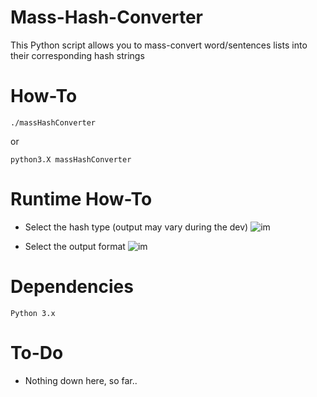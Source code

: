 # Mass-Hash-Converter

This Python script allows you to mass-convert word/sentences lists 
into their corresponding hash strings

# How-To

  ```
  ./massHashConverter
  ```
  or
  ```
  python3.X massHashConverter
  ```
#  Runtime How-To
  
  - Select the hash type (output may vary during the dev)
![im](https://i.imgur.com/Gk4et7K.png)

  - Select the output format
![im](https://i.imgur.com/8XRxKBN.png)

#  Dependencies
    Python 3.x

# To-Do
  - Nothing down here, so far..
